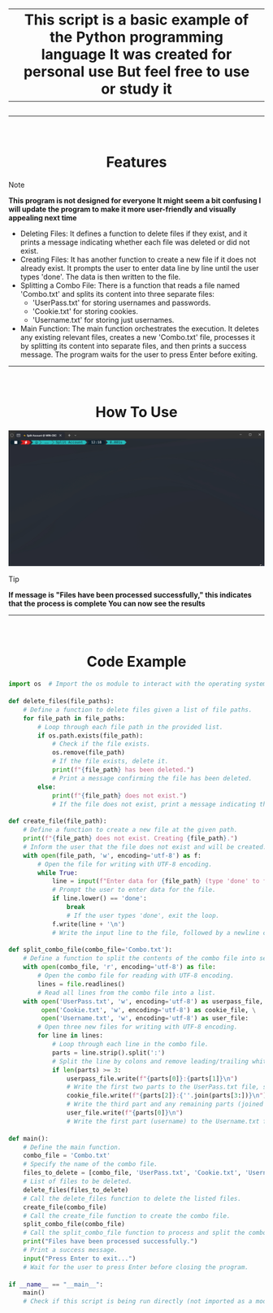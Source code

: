 <h1 align="center">
<table>
<tr>
<td>
This script is a basic example of the Python programming language It was created for personal use But feel free to use or study it
</td>
</tr>
</table>

---

<h1 align="center">
  <br>
  Features
  <br>
</h1>

> [!NOTE]  
> **This program is not designed for everyone It might seem a bit confusing I will update the program to make it more user-friendly and visually appealing next time**

* Deleting Files: It defines a function to delete files if they exist, and it prints a message indicating whether each file was deleted or did not exist.
* Creating Files: It has another function to create a new file if it does not already exist. It prompts the user to enter data line by line until the user types 'done'. The data is then written to the file.
* Splitting a Combo File: There is a function that reads a file named 'Combo.txt' and splits its content into three separate files:
  - 'UserPass.txt' for storing usernames and passwords.
  - 'Cookie.txt' for storing cookies.
  - 'Username.txt' for storing just usernames.
* Main Function: The main function orchestrates the execution. It deletes any existing relevant files, creates a new 'Combo.txt' file, processes it by splitting its content into separate files, and then prints a success message. The program waits for the user to press Enter before exiting.

---

<h1 align="center">
  <br>
  How To Use
  <br>
</h1>

![screenshot](https://github.com/vouvy/Split-Account/blob/main/Img/Split-Account.gif?raw=true)

> [!TIP]
> **If message is "Files have been processed successfully," this indicates that the process is complete You can now see the results**

---

<h1 align="center">
  <br>
  Code Example
  <br>
</h1>

```python
import os  # Import the os module to interact with the operating system.

def delete_files(file_paths):
    # Define a function to delete files given a list of file paths.
    for file_path in file_paths:
        # Loop through each file path in the provided list.
        if os.path.exists(file_path):
            # Check if the file exists.
            os.remove(file_path)
            # If the file exists, delete it.
            print(f"{file_path} has been deleted.")
            # Print a message confirming the file has been deleted.
        else:
            print(f"{file_path} does not exist.")
            # If the file does not exist, print a message indicating this.

def create_file(file_path):
    # Define a function to create a new file at the given path.
    print(f"{file_path} does not exist. Creating {file_path}.")
    # Inform the user that the file does not exist and will be created.
    with open(file_path, 'w', encoding='utf-8') as f:
        # Open the file for writing with UTF-8 encoding.
        while True:
            line = input(f"Enter data for {file_path} (type 'done' to finish): ")
            # Prompt the user to enter data for the file.
            if line.lower() == 'done':
                break
                # If the user types 'done', exit the loop.
            f.write(line + '\n')
            # Write the input line to the file, followed by a newline character.

def split_combo_file(combo_file='Combo.txt'):
    # Define a function to split the contents of the combo file into separate files.
    with open(combo_file, 'r', encoding='utf-8') as file:
        # Open the combo file for reading with UTF-8 encoding.
        lines = file.readlines()
        # Read all lines from the combo file into a list.
    with open('UserPass.txt', 'w', encoding='utf-8') as userpass_file, \
         open('Cookie.txt', 'w', encoding='utf-8') as cookie_file, \
         open('Username.txt', 'w', encoding='utf-8') as user_file:
        # Open three new files for writing with UTF-8 encoding.
        for line in lines:
            # Loop through each line in the combo file.
            parts = line.strip().split(':')
            # Split the line by colons and remove leading/trailing whitespace.
            if len(parts) >= 3:
                userpass_file.write(f"{parts[0]}:{parts[1]}\n")
                # Write the first two parts to the UserPass.txt file, separated by a colon.
                cookie_file.write(f"{parts[2]}:{''.join(parts[3:])}\n")
                # Write the third part and any remaining parts (joined together) to the Cookie.txt file.
                user_file.write(f"{parts[0]}\n")
                # Write the first part (username) to the Username.txt file.

def main():
    # Define the main function.
    combo_file = 'Combo.txt'
    # Specify the name of the combo file.
    files_to_delete = [combo_file, 'UserPass.txt', 'Cookie.txt', 'Username.txt']
    # List of files to be deleted.
    delete_files(files_to_delete)
    # Call the delete_files function to delete the listed files.
    create_file(combo_file)
    # Call the create_file function to create the combo file.
    split_combo_file(combo_file)
    # Call the split_combo_file function to process and split the combo file.
    print("Files have been processed successfully.")
    # Print a success message.
    input("Press Enter to exit...")
    # Wait for the user to press Enter before closing the program.

if __name__ == "__main__":
    main()
    # Check if this script is being run directly (not imported as a module) and if so, call the main function.
```
